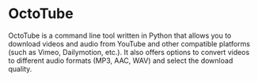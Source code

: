 # OctoTube
OctoTube is a command line tool written in Python that allows you to download videos and audio from YouTube and other compatible platforms (such as Vimeo, Dailymotion, etc.). It also offers options to convert videos to different audio formats (MP3, AAC, WAV) and select the download quality.
